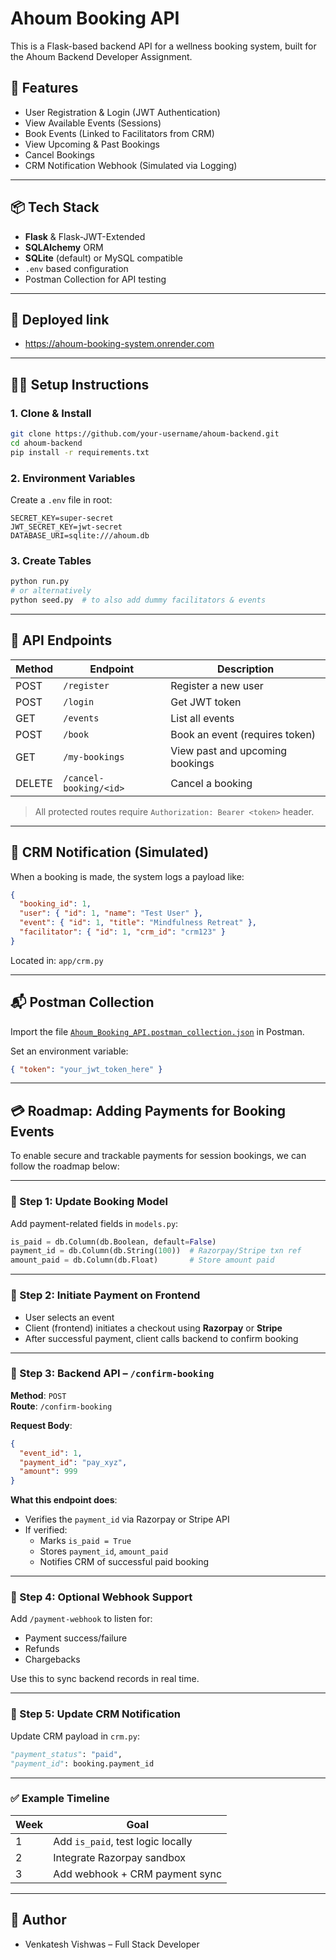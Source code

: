 # Ahoum Booking API

This is a Flask-based backend API for a wellness booking system, built for the Ahoum Backend Developer Assignment.

## 🚀 Features

- User Registration & Login (JWT Authentication)
- View Available Events (Sessions)
- Book Events (Linked to Facilitators from CRM)
- View Upcoming & Past Bookings
- Cancel Bookings
- CRM Notification Webhook (Simulated via Logging)

---

## 📦 Tech Stack

- **Flask** & Flask-JWT-Extended
- **SQLAlchemy** ORM
- **SQLite** (default) or MySQL compatible
- `.env` based configuration
- Postman Collection for API testing

---

## 🔗 Deployed link 

- https://ahoum-booking-system.onrender.com

---

## 🧑‍💻 Setup Instructions

### 1. Clone & Install

```bash
git clone https://github.com/your-username/ahoum-backend.git
cd ahoum-backend
pip install -r requirements.txt
```

### 2. Environment Variables

Create a `.env` file in root:

```env
SECRET_KEY=super-secret
JWT_SECRET_KEY=jwt-secret
DATABASE_URI=sqlite:///ahoum.db
```

### 3. Create Tables

```bash
python run.py
# or alternatively
python seed.py  # to also add dummy facilitators & events
```

---

## 🧪 API Endpoints

| Method | Endpoint             | Description                  |
|--------|----------------------|------------------------------|
| POST   | `/register`          | Register a new user          |
| POST   | `/login`             | Get JWT token                |
| GET    | `/events`            | List all events              |
| POST   | `/book`              | Book an event (requires token) |
| GET    | `/my-bookings`       | View past and upcoming bookings |
| DELETE | `/cancel-booking/<id>` | Cancel a booking            |

> All protected routes require `Authorization: Bearer <token>` header.

---

## 🔔 CRM Notification (Simulated)

When a booking is made, the system logs a payload like:

```json
{
  "booking_id": 1,
  "user": { "id": 1, "name": "Test User" },
  "event": { "id": 1, "title": "Mindfulness Retreat" },
  "facilitator": { "id": 1, "crm_id": "crm123" }
}
```

Located in: `app/crm.py`

---

## 📬 Postman Collection

Import the file [`Ahoum_Booking_API.postman_collection.json`](./Ahoum_Booking_API.postman_collection.json) in Postman.

Set an environment variable:
```json
{ "token": "your_jwt_token_here" }
```

---

## 💳 Roadmap: Adding Payments for Booking Events

To enable secure and trackable payments for session bookings, we can follow the roadmap below:

---

### 🔹 Step 1: Update Booking Model

Add payment-related fields in `models.py`:

```python
is_paid = db.Column(db.Boolean, default=False)
payment_id = db.Column(db.String(100))  # Razorpay/Stripe txn ref
amount_paid = db.Column(db.Float)       # Store amount paid
```

---

### 🔹 Step 2: Initiate Payment on Frontend

- User selects an event  
- Client (frontend) initiates a checkout using **Razorpay** or **Stripe**  
- After successful payment, client calls backend to confirm booking

---

### 🔹 Step 3: Backend API – `/confirm-booking`

**Method**: `POST`  
**Route**: `/confirm-booking`

**Request Body**:

```json
{
  "event_id": 1,
  "payment_id": "pay_xyz",
  "amount": 999
}
```

**What this endpoint does**:

- Verifies the `payment_id` via Razorpay or Stripe API
- If verified:
  - Marks `is_paid = True`
  - Stores `payment_id`, `amount_paid`
  - Notifies CRM of successful paid booking

---

### 🔹 Step 4: Optional Webhook Support

Add `/payment-webhook` to listen for:

- Payment success/failure
- Refunds
- Chargebacks

Use this to sync backend records in real time.

---

### 🔹 Step 5: Update CRM Notification

Update CRM payload in `crm.py`:

```python
"payment_status": "paid",
"payment_id": booking.payment_id
```

---

### ✅ Example Timeline

| Week | Goal                            |
|------|---------------------------------|
| 1    | Add `is_paid`, test logic locally |
| 2    | Integrate Razorpay sandbox      |
| 3    | Add webhook + CRM payment sync  |


---

## 👤 Author

- Venkatesh Vishwas – Full Stack Developer

